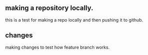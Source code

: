 ## making a repository locally.
this is a test for making a repo locally and then pushing it to github.

## changes
making changes to test how feature branch works.
